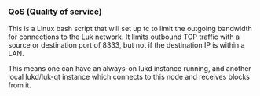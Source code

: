 ### QoS (Quality of service) ###

This is a Linux bash script that will set up tc to limit the outgoing bandwidth for connections to the Luk network. It limits outbound TCP traffic with a source or destination port of 8333, but not if the destination IP is within a LAN.

This means one can have an always-on lukd instance running, and another local lukd/luk-qt instance which connects to this node and receives blocks from it.
